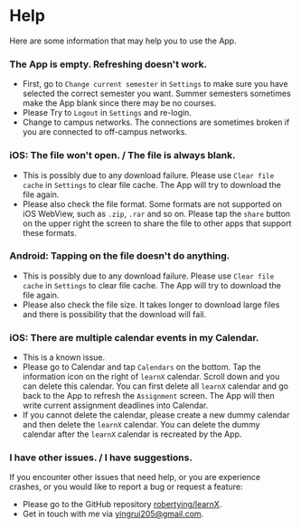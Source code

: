 # Help

Here are some information that may help you to use the App.

### The App is empty. Refreshing doesn't work.

- First, go to `Change current semester` in `Settings` to make sure you have selected the correct semester you want. Summer semesters sometimes make the App blank since there may be no courses.
- Please Try to `Logout` in `Settings` and re-login.
- Change to campus networks. The connections are sometimes broken if you are connected to off-campus networks.

### iOS: The file won't open. / The file is always blank.

- This is possibly due to any download failure. Please use `Clear file cache` in `Settings` to clear file cache. The App will try to download the file again.
- Please also check the file format. Some formats are not supported on iOS WebView, such as `.zip`, `.rar` and so on. Please tap the `share` button on the upper right the screen to share the file to other apps that support these formats.

### Android: Tapping on the file doesn't do anything.

- This is possibly due to any download failure. Please use `Clear file cache` in `Settings` to clear file cache. The App will try to download the file again.
- Please also check the file size. It takes longer to download large files and there is possibility that the download will fail.

### iOS: There are multiple calendar events in my Calendar.

- This is a known issue.
- Please go to Calendar and tap `Calendars` on the bottom. Tap the information icon on the right of `learnX` calendar. Scroll down and you can delete this calendar. You can first delete all `learnX` calendar and go back to the App to refresh the `Assignment` screen. The App will then write current assignment deadlines into Calendar.
- If you cannot delete the calendar, please create a new dummy calendar and then delete the `learnX` calendar. You can delete the dummy calendar after the `learnX` calendar is recreated by the App.

### I have other issues. / I have suggestions.

If you encounter other issues that need help, or you are experience crashes, or you would like to report a bug or request a feature:

- Please go to the GitHub repository [robertying/learnX](https://github.com/robertying/learnX/issues).
- Get in touch with me via [yingrui205@gmail.com](mailto:yingrui205@gmail.com).
